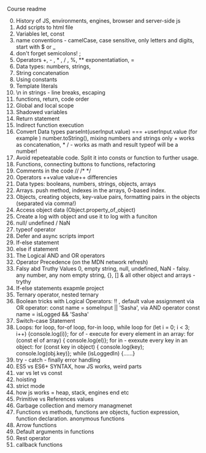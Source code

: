 Course readme

0. History of JS, environments, engines, browser and server-side js
1. Add scripts to html file
1. Variables let, const
1. name conventions - camelCase, case sensitive, only letters and digits, start with \$ or \_
1. don't forget semicolons! ;
1. Operators +, - , \* , / , %, \*\* exponentatiation, =
1. Data types: numbers, strings,
1. String concatenation
1. Using constants
1. Template literals
1. \n in strings - line breaks, escaping
1. functions, return, code order
1. Global and local scope
1. Shadowed variables
1. Return statement
1. Indirect function execution
1. Convert Data types parseInt(userInput.value) === +userInput.value (for example )
   number.toString(), mixing numbers and strings only + works as concatenation, \* / - works as math and result typeof will be a number!
1. Avoid repeteatable code. Split it into consts or function to further usage.
1. Functions, connecting buttons to functions, refactoring
1. Comments in the code // /\* \*/
1. Operators ++value value++ differencies
1. Data types: booleans, numbers, strings, objects, arrays
1. Arrays. push method, indexes in the arrays, 0-based index.
1. Objects, creating objects, key-value pairs, formatting pairs in the objects (separated via comma!)
1. Access object data (Object.property_of_object)
1. Create a log with object and use it to log with a funciton
1. null/ undefined / NaN
1. typeof operator
1. Defer and async scripts import
1. If-else statement
1. else if statement
1. The Logical AND and OR operators
1. Operator Precedence (on the MDN network refresh)
1. Falsy abd Truthy Values 0, empty string, null, undefined, NaN - falsy. any number, any nom empty string, {}, [] & all other object and arrays - trythy
1. If-else statements exapmle project
1. Ternary operator, nested ternary
1. Boolean tricks with Logical Operators: !! , default value assignment via OR operator: const name = someInput || 'Sasha', via AND operator
   const name = isLogged && 'Sasha'
1. Switch-case Statement
1. Loops: for loop, for-of loop, for-in loop, while loop
   for (let i = 0; i < 3; i++) {console.log(i)};
   for of - execute for every element in an array: for (const el of array) { console.log(el)};
   for in - exexute every key in an object: for (const key in object) { console.log(key); console.log(obj.key)};
   while (isLoggedIn) {......}
1. try - catch - finally error handling
1. ES5 vs ES6+ SYNTAX, how JS works, weird parts
1. var vs let vs const
1. hoisting
1. strict mode
1. how js works = heap, stack, engines end etc
1. Primitive vs References values
1. Garbage collection and memory managmenet
1. Functions vs methods, functions are objects, fuction expression, function declaration. anonymous functions
1. Arrow functions
1. Default arguments in functions
1. Rest operator
1. callback functions
